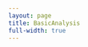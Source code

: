 ```yaml
---
layout: page
title: BasicAnalysis
full-width: true
---
```



<div style="text-align: center">
<object type="image/svg+xml" data="/svgs/BasicAnalysis.txt.svg"> </object>
</div>
